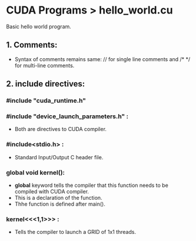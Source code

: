 # CUDA Programs > hello_world.cu
Basic hello world program.

## 1. Comments:
- Syntax of comments remains same: // for single line comments and /* */ for multi-line comments.

## 2. include directives:
 ### #include "cuda_runtime.h"
 ### #include "device_launch_parameters.h" :
  - Both are directives to CUDA compiler.
  
 ### #include<stdio.h> :
  - Standard Input/Output C header file.

### __global__ void kernel():
- __global__ keyword tells the compiler that this function needs to be compiled with CUDA compiler.
- This is a declaration of the function.
- Thhe function is defined after main().

### kernel<<<1,1>>> :
- Tells the compiler to launch a GRID of 1x1 threads.
